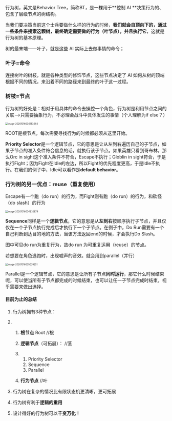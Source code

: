 行为树，英文是Behavior Tree，简称BT，是一棵用于**控制 AI **决策行为的、包含了层级节点的树结构。

当我们要决策当前这个士兵要做什么样的行为的时候，**我们就会自顶向下的，通过一些条件来搜索这颗树，最终确定需要做的行为（叶节点），并且执行它**，这就是行为树的基本原理。

树的最末端——叶子，就是这些 AI 实际上去做事情的命令；

### 叶子=命令

连接树叶的树枝，就是各种类型的修饰节点，这些节点决定了 AI 如何从树的顶端根据不同的情况，来沿着不同的路径来到最终的叶子这一过程。

### 树枝=节点

行为树的好处是：相对于用具体的命令去操控一个角色，行为树是利用节点之间的关联——>只需要抽象行为，不必理会战斗中具体发生的事情（个人理解为if else？）

<img src="C:\Users\86137\AppData\Roaming\Typora\typora-user-images\image-20201016004143444.png" alt="image-20201016004143444" style="zoom:50%;" />

ROOT是根节点，每次需要寻找行为的时候都必须从这里开始。

**Priority Selector**是一个逻辑节点，它的意思是让从左到右遍历自己的子节点，如果子节点的准入条件符合信息的话，就执行该子节点。如果英雄只看到哥布林，那么Orc in sight这个准入条件不符合，Escape不执行；Globlin in sight符合，于是执行Fight；因为Fight在Idle的左边，所以Fight的优先程度更高，于是Idle不执行。在我们的例子中，Idle可以看作是**default behavior**。

### 行为树的另一优点：reuse（重复使用）

Escape有一个跑（do run）的行为，而Fight则有跑（do run）的行为，和砍怪（do slash）的行为

<img src="C:\Users\86137\AppData\Roaming\Typora\typora-user-images\image-20201016004632879.png" alt="image-20201016004632879" style="zoom:50%;" />



**Sequence**同样是一个**逻辑节点**，它的意思是从**左到右**按顺序执行子节点，并且仅仅在一个子节点执行完成后才执行下一个子节点。在例子中，Do Run需要有一个自己判断到达目的地的方法，当该方法返回end的时候，才会执行Do Slash。

图中可见do run为重复行为，故do run 为可重复运用（reuse）的节点。

若想要在角色逃跑时，出现嘘声的音效。就会用到parallel（并行）

<img src="C:\Users\86137\AppData\Roaming\Typora\typora-user-images\image-20201016005039251.png" alt="image-20201016005039251" style="zoom:50%;" />

Parallel是一个逻辑节点，它的意思是让所有子节点**同时运行**，那它什么时候结束呢，可以使当所有子节点都完成的时候结束，也可以让任一子节点完成时结束，视乎需要来做出选择。

#### 目前为止的总结

1. 行为树拥有3种节点：

2. 1. **根节点** Root 			//根

   2. **逻辑节点**（可拓展）：         //茎

   3. 1. Priority Selector
      2. Sequence
      3. Parallel

   4. **行为节点**                     //叶

3. 行为树在复杂的情况比有限状态机更清晰，更可拓展

4. 行为树有利于**逻辑的重用**

5. 设计得好的行为树可以**千变万化！**

